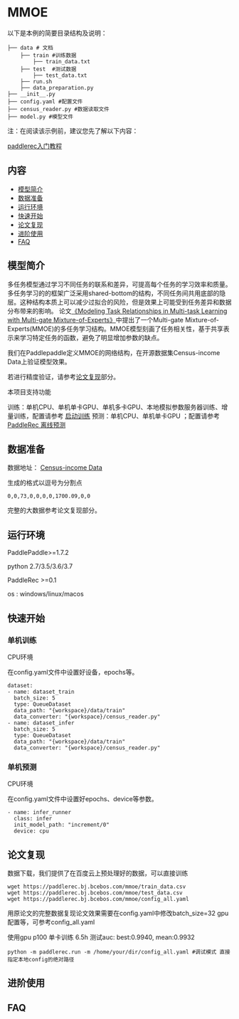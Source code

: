 # MMOE

 以下是本例的简要目录结构及说明： 

```
├── data # 文档
	├── train #训练数据
		├── train_data.txt
	├── test  #测试数据
		├── test_data.txt
	├── run.sh
	├── data_preparation.py
├── __init__.py 
├── config.yaml #配置文件
├── census_reader.py #数据读取文件
├── model.py #模型文件
```

注：在阅读该示例前，建议您先了解以下内容：

[paddlerec入门教程](https://github.com/PaddlePaddle/PaddleRec/blob/master/README.md)

## 内容

- [模型简介](https://github.com/PaddlePaddle/PaddleRec/tree/master/models/multitask/mmoe#模型简介)
- [数据准备](https://github.com/PaddlePaddle/PaddleRec/tree/master/models/multitask/mmoe#数据准备)
- [运行环境](https://github.com/PaddlePaddle/PaddleRec/tree/master/models/multitask/mmoe#运行环境)
- [快速开始](https://github.com/PaddlePaddle/PaddleRec/tree/master/models/multitask/mmoe#快速开始)
- [论文复现](https://github.com/PaddlePaddle/PaddleRec/tree/master/models/multitask/mmoe#论文复现)
- [进阶使用](https://github.com/PaddlePaddle/PaddleRec/tree/master/models/multitask/mmoe#进阶使用)
- [FAQ](https://github.com/PaddlePaddle/PaddleRec/tree/master/models/multitask/mmoe#FAQ)

## 模型简介

多任务模型通过学习不同任务的联系和差异，可提高每个任务的学习效率和质量。多任务学习的的框架广泛采用shared-bottom的结构，不同任务间共用底部的隐层。这种结构本质上可以减少过拟合的风险，但是效果上可能受到任务差异和数据分布带来的影响。  论文[《Modeling Task Relationships in Multi-task Learning with Multi-gate Mixture-of-Experts》]( https://www.kdd.org/kdd2018/accepted-papers/view/modeling-task-relationships-in-multi-task-learning-with-multi-gate-mixture- )中提出了一个Multi-gate Mixture-of-Experts(MMOE)的多任务学习结构。MMOE模型刻画了任务相关性，基于共享表示来学习特定任务的函数，避免了明显增加参数的缺点。 

我们在Paddlepaddle定义MMOE的网络结构，在开源数据集Census-income Data上验证模型效果。

若进行精度验证，请参考[论文复现](https://github.com/PaddlePaddle/PaddleRec/tree/master/models/multitask/mmoe#论文复现)部分。

本项目支持功能

训练：单机CPU、单机单卡GPU、单机多卡GPU、本地模拟参数服务器训练、增量训练，配置请参考 [启动训练](https://github.com/PaddlePaddle/PaddleRec/blob/master/doc/train.md)
预测：单机CPU、单机单卡GPU ；配置请参考[PaddleRec 离线预测](https://github.com/PaddlePaddle/PaddleRec/blob/master/doc/predict.md)

## 数据准备

数据地址： [Census-income Data](https://archive.ics.uci.edu/ml/machine-learning-databases/census-income-mld/census.tar.gz )


生成的格式以逗号为分割点

```
0,0,73,0,0,0,0,1700.09,0,0
```

完整的大数据参考论文复现部分。

## 运行环境

PaddlePaddle>=1.7.2

python 2.7/3.5/3.6/3.7

PaddleRec >=0.1

os : windows/linux/macos

## 快速开始

### 单机训练

CPU环境

在config.yaml文件中设置好设备，epochs等。

```
dataset:
- name: dataset_train
  batch_size: 5
  type: QueueDataset
  data_path: "{workspace}/data/train"
  data_converter: "{workspace}/census_reader.py"
- name: dataset_infer
  batch_size: 5
  type: QueueDataset
  data_path: "{workspace}/data/train"
  data_converter: "{workspace}/census_reader.py"
```

### 单机预测

CPU环境

在config.yaml文件中设置好epochs、device等参数。
```
- name: infer_runner
  class: infer
  init_model_path: "increment/0"
  device: cpu
```

## 论文复现

数据下载，我们提供了在百度云上预处理好的数据，可以直接训练

```
wget https://paddlerec.bj.bcebos.com/mmoe/train_data.csv
wget https://paddlerec.bj.bcebos.com/mmoe/test_data.csv
wget https://paddlerec.bj.bcebos.com/mmoe/config_all.yaml
```

用原论文的完整数据复现论文效果需要在config.yaml中修改batch_size=32 gpu配置等，可参考config_all.yaml

使用gpu p100 单卡训练 6.5h 测试auc: best:0.9940, mean:0.9932

```
python -m paddlerec.run -m /home/your/dir/config_all.yaml #调试模式 直接指定本地config的绝对路径
```

## 进阶使用

## FAQ
